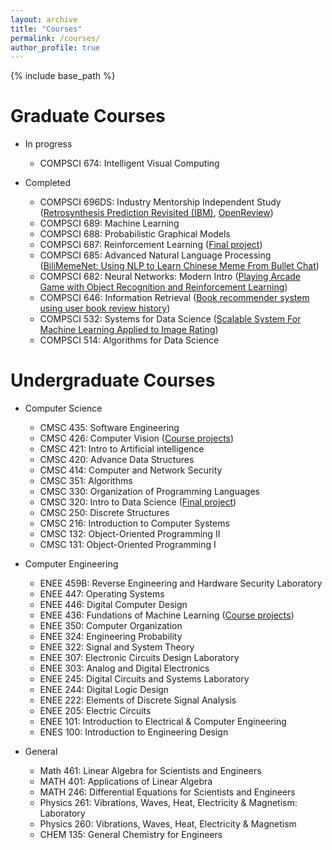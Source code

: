 ```yaml
---
layout: archive
title: "Courses"
permalink: /courses/
author_profile: true
---
```


{% include base_path %}

Graduate Courses
======
* In progress
    * COMPSCI 674: Intelligent Visual Computing

* Completed
    * COMPSCI 696DS: Industry Mentorship Independent Study ([Retrosynthesis Prediction Revisited (IBM)](https://research.ibm.com/publications/retrosynthesis-prediction-revisited), [OpenReview](https://openreview.net/forum?id=kLzFuf4GoC-))
    * COMPSCI 689: Machine Learning
    * COMPSCI 688: Probabilistic Graphical Models
    * COMPSCI 687: Reinforcement Learning ([Final project](https://github.com/h-tu/course_reports/blob/main/cs687/687_Final.pdf))
    * COMPSCI 685: Advanced Natural Language Processing ([BiliMemeNet: Using NLP to Learn Chinese Meme From Bullet Chat](https://github.com/h-tu/course_reports/blob/main/grad_projects/cs685_BiliMemeNet.pdf))
    * COMPSCI 682: Neural Networks: Modern Intro ([Playing Arcade Game with Object Recognition and Reinforcement Learning](https://github.com/h-tu/course_reports/blob/main/grad_projects/682_Final_Paper.pdf))
    * COMPSCI 646: Information Retrieval ([Book recommender system using user book review history](https://github.com/h-tu/course_reports/blob/main/grad_projects/CS646_Project.pdf))
    * COMPSCI 532: Systems for Data Science ([Scalable System For Machine Learning Applied to Image Rating](https://github.com/h-tu/course_reports/blob/main/grad_projects/532_Final_Report__2_.pdf))
    * COMPSCI 514: Algorithms for Data Science
    
Undergraduate Courses
======

* Computer Science
    * CMSC 435: Software Engineering
    * CMSC 426: Computer Vision ([Course projects](https://github.com/h-tu/course_reports/tree/main/cs426))
    * CMSC 421: Intro to Artificial intelligence
    * CMSC 420: Advance Data Structures
    * CMSC 414: Computer and Network Security
    * CMSC 351: Algorithms
    * CMSC 330: Organization of Programming Languages
    * CMSC 320: Intro to Data Science ([Final project](https://h-tu.github.io/cs320final/))
    * CMSC 250: Discrete Structures
    * CMSC 216: Introduction to Computer Systems
    * CMSC 132: Object-Oriented Programming II
    * CMSC 131: Object-Oriented Programming I

* Computer Engineering
    * ENEE 459B: Reverse Engineering and Hardware Security Laboratory
    * ENEE 447: Operating Systems
    * ENEE 446: Digital Computer Design
    * ENEE 436: Fundations of Machine Learning ([Course projects](https://github.com/h-tu/course_reports/tree/main/ee436))
    * ENEE 350: Computer Organization
    * ENEE 324: Engineering Probability
    * ENEE 322: Signal and System Theory
    * ENEE 307: Electronic Circuits Design Laboratory
    * ENEE 303: Analog and Digital Electronics
    * ENEE 245: Digital Circuits and Systems Laboratory
    * ENEE 244: Digital Logic Design
    * ENEE 222: Elements of Discrete Signal Analysis
    * ENEE 205: Electric Circuits
    * ENEE 101: Introduction to Electrical & Computer Engineering
    * ENES 100: Introduction to Engineering Design

* General
    * Math 461: Linear Algebra for Scientists and Engineers
    * MATH 401: Applications of Linear Algebra
    * MATH 246: Differential Equations for Scientists and Engineers
    * Physics 261: Vibrations, Waves, Heat, Electricity & Magnetism: Laboratory
    * Physics 260: Vibrations, Waves, Heat, Electricity & Magnetism
    * CHEM 135: General Chemistry for Engineers
